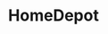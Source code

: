 ---
title: HomeDepot
crosslinks:
- tipofmytongue
- philadelphia
- HD
- LateStageCapitalism
- OSHA
- BattleNetwork
- livven
- MildlyVandalised
- halloween
- dontdeadopeninside
---